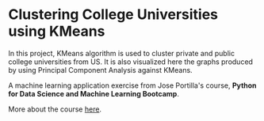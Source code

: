 # Clustering College Universities using KMeans

In this project, KMeans algorithm is used to cluster private and public college universities from US. It is also visualized here the graphs produced by using Principal Component Analysis against KMeans.

A machine learning application exercise from Jose Portilla's course, **Python for Data Science and Machine Learning Bootcamp**.

More about the course [here](https://www.udemy.com/course/python-for-data-science-and-machine-learning-bootcamp).

